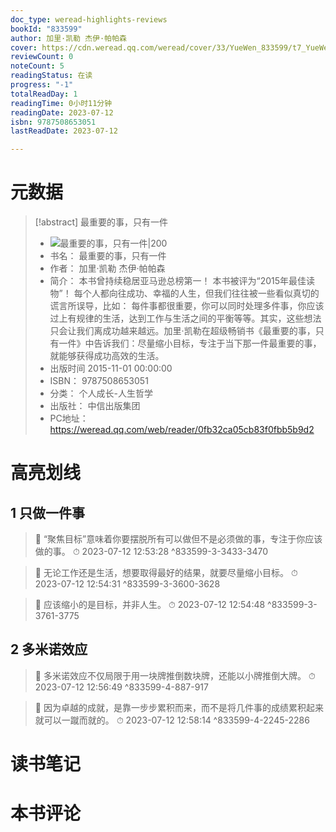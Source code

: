 ```yaml
---
doc_type: weread-highlights-reviews
bookId: "833599"
author: 加里·凯勒 杰伊·帕帕森
cover: https://cdn.weread.qq.com/weread/cover/33/YueWen_833599/t7_YueWen_833599.jpg
reviewCount: 0
noteCount: 5
readingStatus: 在读
progress: "-1"
totalReadDay: 1
readingTime: 0小时11分钟
readingDate: 2023-07-12
isbn: 9787508653051
lastReadDate: 2023-07-12

---
```

# 元数据
> [!abstract] 最重要的事，只有一件
> - ![ 最重要的事，只有一件|200](https://cdn.weread.qq.com/weread/cover/33/YueWen_833599/t7_YueWen_833599.jpg)
> - 书名： 最重要的事，只有一件
> - 作者： 加里·凯勒 杰伊·帕帕森
> - 简介： 本书曾持续稳居亚马逊总榜第一！ 本书被评为“2015年最佳读物”！ 每个人都向往成功、幸福的人生，但我们往往被一些看似真切的谎言所误导，比如： 每件事都很重要，你可以同时处理多件事，你应该过上有规律的生活，达到工作与生活之间的平衡等等。其实，这些想法只会让我们离成功越来越远。加里·凯勒在超级畅销书《最重要的事，只有一件》中告诉我们：尽量缩小目标，专注于当下那一件最重要的事，就能够获得成功高效的生活。
> - 出版时间 2015-11-01 00:00:00
> - ISBN： 9787508653051
> - 分类： 个人成长-人生哲学
> - 出版社： 中信出版集团
> - PC地址：https://weread.qq.com/web/reader/0fb32ca05cb83f0fbb5b9d2

# 高亮划线

## 1 只做一件事

> 📌 “聚焦目标”意味着你要摆脱所有可以做但不是必须做的事，专注于你应该做的事。 
> ⏱ 2023-07-12 12:53:28 ^833599-3-3433-3470

> 📌 无论工作还是生活，想要取得最好的结果，就要尽量缩小目标。 
> ⏱ 2023-07-12 12:54:31 ^833599-3-3600-3628

> 📌 应该缩小的是目标，并非人生。 
> ⏱ 2023-07-12 12:54:48 ^833599-3-3761-3775

## 2 多米诺效应

> 📌 多米诺效应不仅局限于用一块牌推倒数块牌，还能以小牌推倒大牌。 
> ⏱ 2023-07-12 12:56:49 ^833599-4-887-917

> 📌 因为卓越的成就，是靠一步步累积而来，而不是将几件事的成绩累积起来就可以一蹴而就的。 
> ⏱ 2023-07-12 12:58:14 ^833599-4-2245-2286

# 读书笔记

# 本书评论
